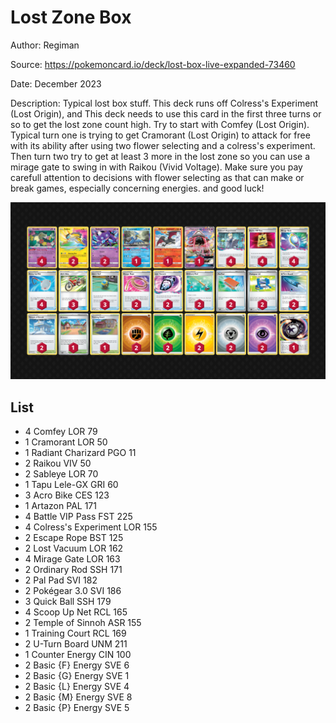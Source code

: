 # Lost Zone Box

Author: Regiman

Source: <https://pokemoncard.io/deck/lost-box-live-expanded-73460>

Date: December 2023

Description: Typical lost box stuff. This deck runs off Colress's Experiment (Lost Origin), and This deck needs to use this card in the first three turns or so to get the lost zone count high. Try to start with Comfey (Lost Origin). Typical turn one is trying to get Cramorant (Lost Origin) to attack for free with its ability after using two flower selecting and a colress's experiment. Then turn two try to get at least 3 more in the lost zone so you can use a mirage gate to swing in with Raikou (Vivid Voltage). Make sure you pay carefull attention to decisions with flower selecting as that can make or break games, especially concerning energies. and good luck!

![decklist](../../images/PAR/Lost%20Zone%20Box/6-%20Lost%20Zone%20Box.png)

## List

* 4 Comfey LOR 79
* 1 Cramorant LOR 50
* 1 Radiant Charizard PGO 11
* 2 Raikou VIV 50
* 2 Sableye LOR 70
* 1 Tapu Lele-GX GRI 60
* 3 Acro Bike CES 123
* 1 Artazon PAL 171
* 4 Battle VIP Pass FST 225
* 4 Colress's Experiment LOR 155
* 2 Escape Rope BST 125
* 2 Lost Vacuum LOR 162
* 4 Mirage Gate LOR 163
* 2 Ordinary Rod SSH 171
* 2 Pal Pad SVI 182
* 2 Pokégear 3.0 SVI 186
* 3 Quick Ball SSH 179
* 4 Scoop Up Net RCL 165
* 2 Temple of Sinnoh ASR 155
* 1 Training Court RCL 169
* 2 U-Turn Board UNM 211
* 1 Counter Energy CIN 100
* 2 Basic {F} Energy SVE 6
* 2 Basic {G} Energy SVE 1
* 2 Basic {L} Energy SVE 4
* 2 Basic {M} Energy SVE 8
* 2 Basic {P} Energy SVE 5
